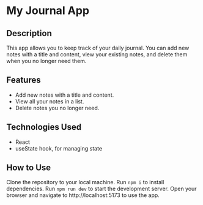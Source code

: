 # My Journal App

## Description

This app allows you to keep track of your daily journal. You can add new notes with a title and content, view your existing notes, and delete them when you no longer need them.

## Features

- Add new notes with a title and content.
- View all your notes in a list.
- Delete notes you no longer need.

## Technologies Used

- React
- useState hook, for managing state

## How to Use

Clone the repository to your local machine.
Run `npm i` to install dependencies.
Run `npm run dev` to start the development server.
Open your browser and navigate to http://localhost:5173 to use the app.
